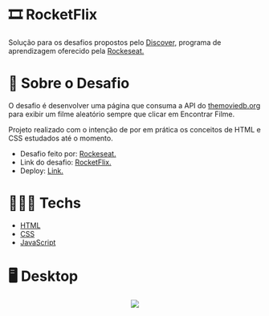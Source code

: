 # 🎞️ RocketFlix

Solução para os desafios propostos pelo [Discover,](https://www.rocketseat.com.br/discovergclid=CjwKCAjw3K2XBhAzEiwAmmgrAg1i3u6so7WBLEeQthkjJF-WVwelbuW8YdBGhLi91cm2xDIBtC1lRBoCnJMQAvD_BwE) programa de aprendizagem oferecido pela [Rockeseat.](https://www.rocketseat.com.br/)

# 📃 Sobre o Desafio

O desafio é desenvolver uma página que consuma a API do [themoviedb.org](https://www.themoviedb.org/) para exibir um filme aleatório sempre que clicar em Encontrar Filme.

Projeto realizado com o intenção de por em prática os conceitos de HTML e CSS estudados até o momento.

- Desafio feito por: [Rockeseat.](https://www.rocketseat.com.br/)
- Link do desafio: [RocketFlix.](https://efficient-sloth-d85.notion.site/Desafio-Rocketcard-0d3572ef941f4a88889191773fe61c44)
- Deploy: [Link.](https://fastidious-paletas-a87764.netlify.app/)

# 👨🏻‍💻 Techs

- [HTML](https://developer.mozilla.org/pt-BR/docs/Web/HTML)
- [CSS](https://developer.mozilla.org/pt-BR/docs/Web/CSS)
- [JavaScript](https://developer.mozilla.org/pt-BR/docs/Web/JavaScript)

# 🖥️ Desktop

<div align="center">
<img src="https://github.com/scarvalhogabriel/discover-rocketseat/blob/main/15.%20Rocketflix/assets/gif_demo.gif"/>
</div>
